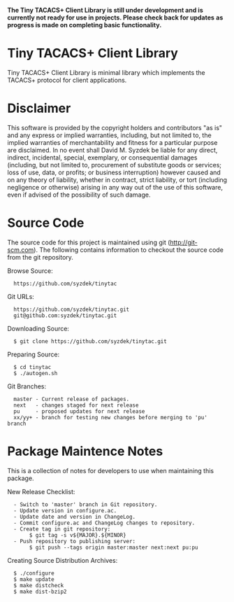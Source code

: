 __The Tiny TACACS+ Client Library is still under development and is__
__currently not ready for use in projects.  Please check back for updates__
__as progress is made on completing basic functionality.__

Tiny TACACS+ Client Library
===========================

Tiny TACACS+ Client Library is minimal library which implements the TACACS+
protocol for client applications.


Disclaimer
==========

This software is provided by the copyright holders and contributors "as
is" and any express or implied warranties, including, but not limited to,
the implied warranties of merchantability and fitness for a particular
purpose are disclaimed. In no event shall David M. Syzdek be liable for
any direct, indirect, incidental, special, exemplary, or consequential
damages (including, but not limited to, procurement of substitute goods or
services; loss of use, data, or profits; or business interruption) however
caused and on any theory of liability, whether in contract, strict
liability, or tort (including negligence or otherwise) arising in any way
out of the use of this software, even if advised of the possibility of
such damage.


Source Code
===========

   The source code for this project is maintained using git
   (http://git-scm.com).  The following contains information to checkout the
   source code from the git repository.

   Browse Source:

      https://github.com/syzdek/tinytac

   Git URLs:

      https://github.com/syzdek/tinytac.git
      git@github.com:syzdek/tinytac.git

   Downloading Source:

      $ git clone https://github.com/syzdek/tinytac.git

   Preparing Source:

      $ cd tinytac
      $ ./autogen.sh

   Git Branches:

      master - Current release of packages.
      next   - changes staged for next release
      pu     - proposed updates for next release
      xx/yy+ - branch for testing new changes before merging to 'pu' branch


Package Maintence Notes
=======================

   This is a collection of notes for developers to use when maintaining this
   package.

   New Release Checklist:

      - Switch to 'master' branch in Git repository.
      - Update version in configure.ac.
      - Update date and version in ChangeLog.
      - Commit configure.ac and ChangeLog changes to repository.
      - Create tag in git repository:
           $ git tag -s v${MAJOR}.${MINOR}
      - Push repository to publishing server:
           $ git push --tags origin master:master next:next pu:pu

   Creating Source Distribution Archives:

      $ ./configure
      $ make update
      $ make distcheck
      $ make dist-bzip2

